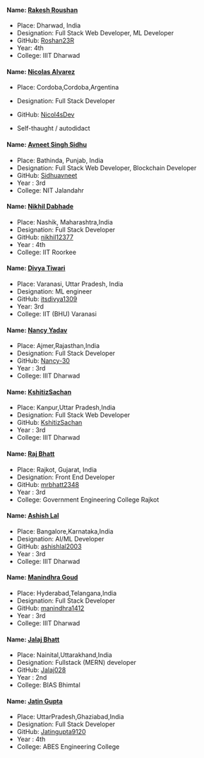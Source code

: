 
#### Name: [Rakesh Roushan](https://github.com/Roshan23R)

- Place: Dharwad, India
- Designation: Full Stack Web Developer, ML Developer
- GitHub: [Roshan23R](https://github.com/Roshan23R)
- Year: 4th
- College: IIIT Dharwad

#### Name: [Nicolas Alvarez](https://nicolas-alvarez.netlify.app/)

- Place: Cordoba,Cordoba,Argentina
- Designation: Full Stack Developer

- GitHub: [Nicol4sDev](https://github.com/Nicol4sDev)
- Self-thaught / autodidact



#### Name: [Avneet Singh Sidhu](https://github.com/Sidhuavneet)

- Place: Bathinda, Punjab, India
- Designation: Full Stack Web Developer, Blockchain Developer
- GitHub: [Sidhuavneet](https://github.com/Sidhuavneet)
- Year : 3rd
- College: NIT Jalandahr

#### Name: [Nikhil Dabhade](https://github.com/nikhil12377/)

- Place: Nashik, Maharashtra,India
- Designation: Full Stack Developer
- GitHub: [nikhil12377](https://github.com/nikhil12377/)
- Year : 4th
- College: IIT Roorkee

#### Name: [Divya Tiwari](https://github.com/itsdivya1309)

- Place: Varanasi, Uttar Pradesh, India
- Designation: ML engineer
- GitHub: [itsdivya1309](https://github.com/itsdivya1309)
- Year: 3rd
- College: IIT (BHU) Varanasi


#### Name: [Nancy Yadav](https://github.com/Nancy-30/)

- Place: Ajmer,Rajasthan,India
- Designation: Full Stack Developer
- GitHub: [Nancy-30](https://github.com/Nancy-30/)
- Year : 3rd
- College: IIIT Dharwad

#### Name: [KshitizSachan](https://github.com/KshitizSachan/)
- Place: Kanpur,Uttar Pradesh,India
- Designation: Full Stack Web Developer
- GitHub: [KshitizSachan](https://github.com/KshitizSachan/)
- Year : 3rd
- College: IIIT Dharwad


#### Name: [Raj Bhatt](https://github.com/mrbhatt2348/)

- Place: Rajkot, Gujarat, India
- Designation: Front End Developer
- GitHub: [mrbhatt2348](https://github.com/Kali-mrbhatt2348/)
- Year : 3rd
- College: Government Engineering College Rajkot




#### Name: [Ashish Lal](https://github.com/ashishlal2003/)

- Place: Bangalore,Karnataka,India
- Designation: AI/ML Developer
- GitHub: [ashishlal2003](https://github.com/ashishlal2003/)
- Year : 3rd
- College: IIIT Dharwad


#### Name: [Manindhra Goud](https://github.com/manindhra1412/)

- Place: Hyderabad,Telangana,India
- Designation: Full Stack Developer
- GitHub: [manindhra1412](https://github.com/manindhra1412/)
- Year : 3rd
- College: IIIT Dharwad

#### Name: [Jalaj Bhatt](https://github.com/Jalaj028)

- Place: Nainital,Uttarakhand,India
- Designation: Fullstack (MERN) developer
- GitHub: [Jalaj028](https://github.com/Jalaj028)
- Year : 2nd
- College: BIAS Bhimtal

#### Name: [Jatin Gupta](https://github.com/Jatingupta9120/)

- Place: UttarPradesh,Ghaziabad,India
- Designation: Full Stack Developer
- GitHub: [Jatingupta9120](https://github.com/Jatingupta9120)
- Year : 4th
- College: ABES Engineering College

